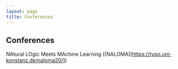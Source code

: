 ```yaml
---
layout: page
title: Conferences
---
```


## Conferences

NAtural LOgic Meets MAchine Learning ((NALOMA)[https://typo.uni-konstanz.de/naloma20/])

